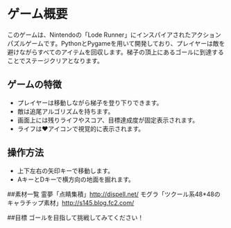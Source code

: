 # ゲーム概要
このゲームは、Nintendoの「Lode Runner」にインスパイアされたアクションパズルゲームです。PythonとPygameを用いて開発しており、プレイヤーは敵を避けながらすべてのアイテムを回収します。梯子の頂上にあるゴールに到達することでステージクリアとなります。

## ゲームの特徴
- プレイヤーは移動しながら梯子を登り下りできます。
- 敵は追尾アルゴリズムを持ちます。
- 画面上には残りライフやスコア、目標達成度が固定表示されます。
- ライフは❤️アイコンで視覚的に表示されます。

## 操作方法
- 上下左右の矢印キーで移動します。
- AキーとDキーで横方向の地面を掘れます。

##素材一覧
霊夢「点睛集積」http://dispell.net/
モグラ「ツクール系48*48のキャラチップ素材」http://s145.blog.fc2.com/

##目標
ゴールを目指して挑戦してみてください！